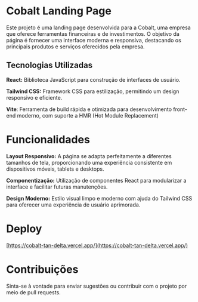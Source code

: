 # Cobalt Landing Page

Este projeto é uma landing page desenvolvida para a Cobalt, uma empresa que oferece ferramentas financeiras e de investimentos. O objetivo da página é fornecer uma interface moderna e responsiva, destacando os principais produtos e serviços oferecidos pela empresa.

## Tecnologias Utilizadas
**React:** Biblioteca JavaScript para construção de interfaces de usuário. 

**Tailwind CSS:** Framework CSS para estilização, permitindo um design responsivo e eficiente.

**Vite**: Ferramenta de build rápida e otimizada para desenvolvimento front-end moderno, com suporte a HMR (Hot Module Replacement)

# Funcionalidades
**Layout Responsivo:** A página se adapta perfeitamente a diferentes tamanhos de tela, proporcionando uma experiência consistente em dispositivos móveis, tablets e desktops.

**Componentização:** Utilização de componentes React para modularizar a interface e facilitar futuras manutenções.

**Design Moderno:** Estilo visual limpo e moderno com ajuda do Tailwind CSS para oferecer uma experiência de usuário aprimorada.

# Deploy

[https://cobalt-tan-delta.vercel.app/](https://cobalt-tan-delta.vercel.app/)

# Contribuições
Sinta-se à vontade para enviar sugestões ou contribuir com o projeto por meio de pull requests.
